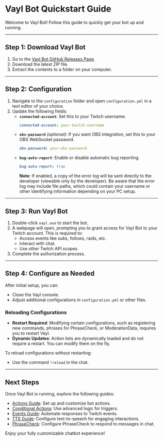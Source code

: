 # **Vayl Bot Quickstart Guide**

Welcome to Vayl Bot! Follow this guide to quickly get your bot up and running.

---

## **Step 1: Download Vayl Bot**

1. Go to the [Vayl Bot GitHub Releases Page](https://github.com/vaylvn/vaylbot/releases).
2. Download the latest ZIP file.
3. Extract the contents to a folder on your computer.

---

## **Step 2: Configuration**

1. Navigate to the `configuration` folder and open `configuration.yml` in a text editor of your choice.
2. Update the following fields:
   - **`connected-account`**: Set this to your Twitch username.
     ```yaml
     connected-account: your-twitch-username
     ```
   - **`obs-password`** *(optional)*: If you want OBS integration, set this to your OBS WebSocket password.
     ```yaml
     obs-password: your-obs-password
     ```
   - **`bug-auto-report`**: Enable or disable automatic bug reporting.
     ```yaml
     bug-auto-report: true
     ```
     **Note**: If enabled, a copy of the error log will be sent directly to the developer (viewable only by the developer). Be aware that the error log may include file paths, which could contain your username or other identifying information depending on your PC setup.

---

## **Step 3: Run Vayl Bot**

1. Double-click `vayl.exe` to start the bot.
2. A webpage will open, prompting you to grant access for Vayl Bot to your Twitch account. This is required to:
   - Access events like subs, follows, raids, etc.
   - Interact with chat.
   - Use other Twitch API scopes.
3. Complete the authorization process.

---

## **Step 4: Configure as Needed**

After initial setup, you can:
- Close the Vayl console.
- Adjust additional configurations in `configuration.yml` or other files.

### **Reloading Configurations**

- **Restart Required**: Modifying certain configurations, such as registering new commands, phrases for PhraseCheck, or ModerationData, requires you to restart Vayl.
- **Dynamic Updates**: Action lists are dynamically loaded and do not require a restart. You can modify them on the fly.

To reload configurations without restarting:
- Use the command `!reload` in the chat.

---

## **Next Steps**

Once Vayl Bot is running, explore the following guides:
- [Actions Guide](actions.md): Set up and customize bot actions.
- [Conditional Actions](conditional-actions.md): Use advanced logic for triggers.
- [Events Guide](events.md): Automate responses to Twitch events.
- [TTS Guide](tts.md): Configure text-to-speech for engaging interactions.
- [PhraseCheck](phrasecheck.md): Configure PhraseCheck to respond to messages in chat.

Enjoy your fully customizable chatbot experience!

